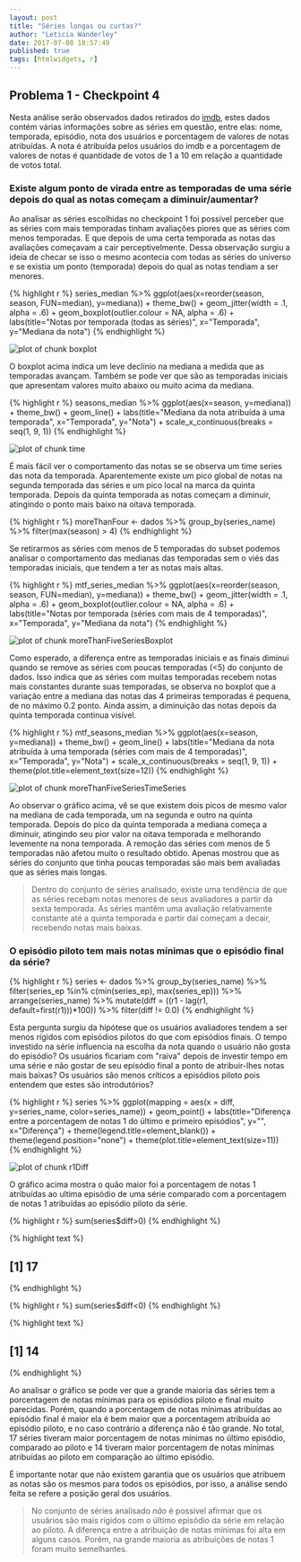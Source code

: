 ```yaml
---
layout: post
title: "Séries longas ou curtas?"
author: "Leticia Wanderley"
date: 2017-07-08 18:57:49
published: true
tags: [htmlwidgets, r]
---
```




## Problema 1 - Checkpoint 4

Nesta análise serão observados dados retirados do [imdb](http://www.imdb.com/), estes dados contém várias informações sobre as séries em questão, entre elas: nome, temporada, episódio, nota dos usuários e porcentagem de valores de notas atribuídas. A nota é atribuída pelos usuários do imdb e a porcentagem de valores de notas é quantidade de votos de 1 a 10 em relação a quantidade de votos total. 



### Existe algum ponto de virada entre as temporadas de uma série depois do qual as notas começam a diminuir/aumentar?


Ao analisar as séries escolhidas no checkpoint 1 foi possível perceber que as séries com mais temporadas tinham avaliações piores que as séries com menos temporadas. E que depois de uma certa temporada as notas das avaliações começavam a cair perceptivelmente. Dessa observação surgiu a ideia de checar se isso o mesmo acontecia com todas as séries do universo e se existia um ponto (temporada) depois do qual as notas tendiam a ser menores.


{% highlight r %}
series_median %>%
  ggplot(aes(x=reorder(season, season, FUN=median), y=mediana)) + theme_bw() +
  geom_jitter(width = .1, alpha = .6) +
  geom_boxplot(outlier.colour = NA, alpha = .6) +
  labs(title="Notas por temporada (todas as séries)", x="Temporada", y="Mediana da nota")
{% endhighlight %}

![plot of chunk boxplot](/ad1-blog/figure/source/series-longas-ou-curtas/2017-07-08-series-longas-ou-curtas/boxplot-1.png)

O boxplot acima indica um leve declínio na mediana a medida que as temporadas avançam. Também se pode ver que são as temporadas iniciais que apresentam valores muito abaixo ou muito acima da mediana.


{% highlight r %}
seasons_median %>%
  ggplot(aes(x=season, y=mediana)) + theme_bw() +
  geom_line() +
  labs(title="Mediana da nota atribuída à uma temporada", x="Temporada", y="Nota") +
  scale_x_continuous(breaks = seq(1, 9, 1))
{% endhighlight %}

![plot of chunk time](/ad1-blog/figure/source/series-longas-ou-curtas/2017-07-08-series-longas-ou-curtas/time-1.png)

É mais fácil ver o comportamento das notas se se observa um time series das nota da temporada. Aparentemente existe um pico global de notas na segunda temporada das séries e um pico local na marca da quinta temporada. Depois da quinta temporada as notas começam a diminuir, atingindo o ponto mais baixo na oitava temporada.


{% highlight r %}
moreThanFour <-
  dados %>%
  group_by(series_name) %>%
  filter(max(season) > 4)
{% endhighlight %}


Se retirarmos as séries com menos de 5 temporadas do subset podemos analisar o comportamento das medianas das temporadas sem o viés das temporadas iniciais, que tendem a ter as notas mais altas.


{% highlight r %}
mtf_series_median %>%
  ggplot(aes(x=reorder(season, season, FUN=median), y=mediana)) + theme_bw() +
  geom_jitter(width = .1, alpha = .6) +
  geom_boxplot(outlier.colour = NA, alpha = .6) +
  labs(title="Notas por temporada (séries com mais de 4 temporadas)", x="Temporada", y="Mediana da nota")
{% endhighlight %}

![plot of chunk moreThanFiveSeriesBoxplot](/ad1-blog/figure/source/series-longas-ou-curtas/2017-07-08-series-longas-ou-curtas/moreThanFiveSeriesBoxplot-1.png)

 Como esperado, a diferença entre as temporadas iniciais e as finais diminui quando se remove as séries com poucas temporadas (<5) do conjunto de dados. Isso indica que as séries com muitas temporadas recebem notas mais constantes durante suas temporadas, se observa no boxplot que a variação entre a mediana das notas das 4 primeiras temporadas é pequena, de no máximo 0.2 ponto. Ainda assim, a diminuição das notas depois da quinta temporada continua visível.


{% highlight r %}
mtf_seasons_median %>%
  ggplot(aes(x=season, y=mediana)) + theme_bw() +
  geom_line() +
  labs(title="Mediana da nota atribuída à uma temporada (séries com mais de 4 temporadas)", 
       x="Temporada", y="Nota") +
  scale_x_continuous(breaks = seq(1, 9, 1)) +
  theme(plot.title=element_text(size=12))
{% endhighlight %}

![plot of chunk moreThanFiveSeriesTimeSeries](/ad1-blog/figure/source/series-longas-ou-curtas/2017-07-08-series-longas-ou-curtas/moreThanFiveSeriesTimeSeries-1.png)

Ao observar o gráfico acima, vê se que existem dois picos de mesmo valor na mediana de cada temporada, um na segunda e outro na quinta temporada. Depois do pico da quinta temporada a mediana começa a diminuir, atingindo seu pior valor na oitava temporada e melhorando levemente na nona temporada. A remoção das séries com menos de 5 temporadas não afetou muito o resultado obtido. Apenas mostrou que as séries do conjunto que tinha poucas temporadas são mais bem avaliadas que as séries mais longas.

> Dentro do conjunto de séries analisado, existe uma tendência de que as séries recebam notas menores de seus avaliadores a partir da sexta temporada. As séries mantêm uma avaliação relativamente constante até a quinta temporada e partir daí começam a decair, recebendo notas mais baixas.

### O episódio piloto tem mais notas mínimas que o episódio final da série?

{% highlight r %}
series <- 
  dados %>%
    group_by(series_name) %>%
    filter(series_ep %in% c(min(series_ep), max(series_ep))) %>%
    arrange(series_name) %>%
    mutate(diff = ((r1 - lag(r1, default=first(r1)))*100)) %>%
    filter(diff != 0.0)
{% endhighlight %}

Esta pergunta surgiu da hipótese que os usuários avaliadores tendem a ser menos rígidos com episódios pilotos do que com episódios finais. O tempo investido na série influencia na escolha da nota quando o usuário não gosta do episódio? Os usuários ficariam com "raiva" depois de investir tempo em uma série e não gostar de seu episódio final a ponto de atribuir-lhes notas mais baixas? Os usuários são menos críticos a episódios piloto pois entendem que estes são introdutórios?


{% highlight r %}
series %>%
  ggplot(mapping = aes(x = diff, y=series_name, color=series_name)) +
  geom_point() +
  labs(title="Diferença entre a porcentagem de notas 1 do último e primeiro episódios", 
       y="", x="Diferença") +
  theme(legend.title=element_blank()) +
  theme(legend.position="none") +
  theme(plot.title=element_text(size=11))
{% endhighlight %}

![plot of chunk r1Diff](/ad1-blog/figure/source/series-longas-ou-curtas/2017-07-08-series-longas-ou-curtas/r1Diff-1.png)

O gráfico acima mostra o quão maior foi a porcentagem de notas 1 atribuídas ao ultima episódio de uma série comparado com a porcentagem de notas 1 atribuídas ao episódio piloto da série.


{% highlight r %}
sum(series$diff>0)
{% endhighlight %}



{% highlight text %}
## [1] 17
{% endhighlight %}



{% highlight r %}
sum(series$diff<0)
{% endhighlight %}



{% highlight text %}
## [1] 14
{% endhighlight %}

Ao analisar o gráfico se pode ver que a grande maioria das séries tem a porcentagem de notas mínimas para os episódios piloto e final muito parecidas. Porém, quando a porcentagem de notas mínimas atribuídas ao episódio final é maior ela é bem maior que a porcentagem atribuída ao episódio piloto, e no caso contrário a diferença não é tão grande. No total, 17 séries tiveram maior porcentagem de notas mínimas no último episódio, comparado ao piloto e 14 tiveram maior porcentagem de notas mínimas atribuídas ao piloto em comparação ao último episódio.

É importante notar que não existem garantia que os usuários que atribuem as notas são os mesmos para todos os episódios, por isso, a análise sendo feita se refere a posição geral dos usuários.

> No conjunto de séries analisado *não* é possível afirmar que os usuários são mais rígidos com o último episódio da série em relação ao piloto. A diferença entre a atribuição de notas mínimas foi alta em alguns casos. Porém, na grande maioria as atribuições de notas 1 foram muito semelhantes.
